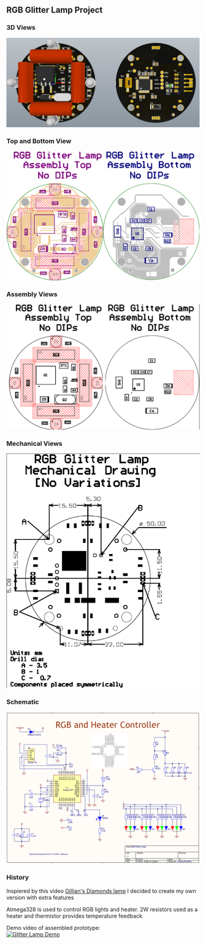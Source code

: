 ## RGB Glitter Lamp Project

### 3D Views

![](/logo1.jpg)</br>

### Top and Bottom View

![](/View.png)</br>

### Assembly Views

![](/ASM.png)</br>

### Mechanical Views

![](/Mecha.png)</br>

### Schematic

![](/Sch.png)</br>

### History

Inspiered by this video [Gillian's Diamonds lamp](https://youtu.be/PCyUxlsRoRc?t=2872) I decided to create my own version with extra features</br>

Atmega328 is used to control RGB lights and heater. 2W resistors used as a heater and thermistor provides temperature feedback</br>

Demo video of assembled prototype:</br>
[![Glitter Lamp Demo](https://img.youtube.com/vi/RdrIAsrwDjk/hqdefault.jpg)](https://www.youtube.com/watch?v=RdrIAsrwDjk)</br>
